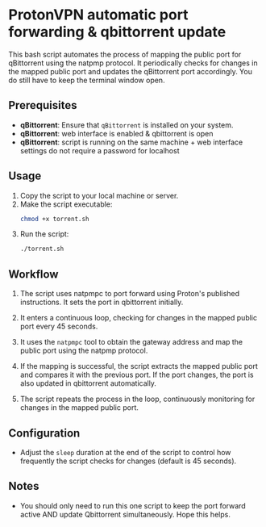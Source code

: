 # ProtonVPN automatic port forwarding & qbittorrent update

This bash script automates the process of mapping the public port for qBittorrent using the natpmp protocol. It periodically checks for changes in the mapped public port and updates the qBittorrent port accordingly. You do still have to keep the terminal window open.

## Prerequisites

- **qBittorrent**: Ensure that `qBittorrent` is installed on your system.
- **qBittorrent**: web interface is enabled & qbittorrent is open
- **qBittorrent**: script is running on the same machine + web interface settings do not require a password for localhost 

## Usage

1. Copy the script to your local machine or server.
2. Make the script executable:
   ```bash
   chmod +x torrent.sh
   ```
3. Run the script:
   ```bash
   ./torrent.sh
   ```

## Workflow

1. The script uses natpmpc to port forward using Proton's published instructions. It sets the port in qbittorrent initially.

2. It enters a continuous loop, checking for changes in the mapped public port every 45 seconds.

3. It uses the `natpmpc` tool to obtain the gateway address and map the public port using the natpmp protocol.

4. If the mapping is successful, the script extracts the mapped public port and compares it with the previous port. If the port changes, the port is also updated in qbittorrent automatically.

5. The script repeats the process in the loop, continuously monitoring for changes in the mapped public port.

## Configuration

- Adjust the `sleep` duration at the end of the script to control how frequently the script checks for changes (default is 45 seconds).

## Notes

- You should only need to run this one script to keep the port forward active AND update Qbittorrent simultaneously. Hope this helps.
